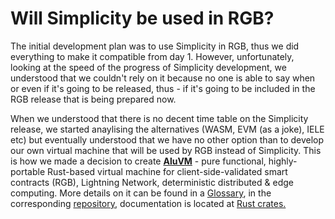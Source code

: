 # Will Simplicity be used in RGB?

The initial development plan was to use Simplicity in RGB, thus we did everything to make it compatible from day 1. However, unfortunately, looking at the speed of the progress of Simplicity development, we understood that we couldn't rely on it because no one is able to say when or even if it's going to be released, thus - if it's going to be included in the RGB release that is being prepared now.   
  
When we understood that there is no decent time table on the Simplicity release, we started anaylising the alternatives \(WASM, EVM \(as a joke\), IELE etc\) but eventually understood that we have no other option than to develop our own virtual machine that will be used by RGB instead of Simplicity. This is how we made a decision to create [**AluVM**](../glossary/aluvm.md) - pure functional, highly-portable Rust-based virtual machine for client-side-validated smart contracts \(RGB\),  Lightning Network, deterministic distributed & edge computing. More details on it can be found in a [Glossary](../glossary/aluvm.md), in the corresponding [repository](https://github.com/internet2-org/rust-aluvm), documentation is located at [Rust crates.](https://docs.rs/aluvm/0.3.0/aluvm/)

